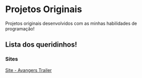 # Projetos Originais
Projetos originais desenvolvidos com as minhas habilidades de programação!

## Lista dos queridinhos!

### Sites

  [Site - Avangers Trailer](https://github.com/EduardoKayke/Avangers_Trailer)
